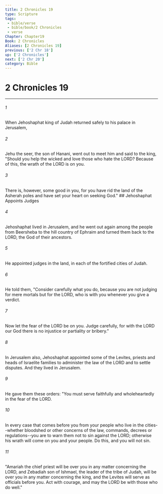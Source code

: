```yaml
---
title: 2 Chronicles 19
type: Scripture
tags:
 - bible/verse
 - bible/book/2 Chronicles
 - verse
Chapter: Chapter19
Book: 2 Chronicles
Aliases: [2 Chronicles 19]
previous: ['2 Chr 18']
up: ['2 Chronicles']
next: ['2 Chr 20']
category: Bible
---
```

# 2 Chronicles 19

***


###### 1 
When Jehoshaphat king of Judah returned safely to his palace in Jerusalem, 

###### 2 
Jehu the seer, the son of Hanani, went out to meet him and said to the king, "Should you help the wicked and love those who hate the LORD? Because of this, the wrath of the LORD is on you. 

###### 3 
There is, however, some good in you, for you have rid the land of the Asherah poles and have set your heart on seeking God." ## Jehoshaphat Appoints Judges 

###### 4 
Jehoshaphat lived in Jerusalem, and he went out again among the people from Beersheba to the hill country of Ephraim and turned them back to the LORD, the God of their ancestors. 

###### 5 
He appointed judges in the land, in each of the fortified cities of Judah. 

###### 6 
He told them, "Consider carefully what you do, because you are not judging for mere mortals but for the LORD, who is with you whenever you give a verdict. 

###### 7 
Now let the fear of the LORD be on you. Judge carefully, for with the LORD our God there is no injustice or partiality or bribery." 

###### 8 
In Jerusalem also, Jehoshaphat appointed some of the Levites, priests and heads of Israelite families to administer the law of the LORD and to settle disputes. And they lived in Jerusalem. 

###### 9 
He gave them these orders: "You must serve faithfully and wholeheartedly in the fear of the LORD. 

###### 10 
In every case that comes before you from your people who live in the cities--whether bloodshed or other concerns of the law, commands, decrees or regulations--you are to warn them not to sin against the LORD; otherwise his wrath will come on you and your people. Do this, and you will not sin. 

###### 11 
"Amariah the chief priest will be over you in any matter concerning the LORD, and Zebadiah son of Ishmael, the leader of the tribe of Judah, will be over you in any matter concerning the king, and the Levites will serve as officials before you. Act with courage, and may the LORD be with those who do well." 

